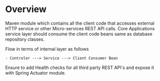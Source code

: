 # Overview

Maven module which contains all the client code that accesses external HTTP service or other Micro-services REST API calls. Core Applications service layer should consume the client code beans same as database repository classes.

Flow in terms of internal layer as follows
```
- Controler ---> Service ---> Client Consumer Bean
```
Ensure to add Health checks for all third party REST API's and expose it with Spring Actuator module.
